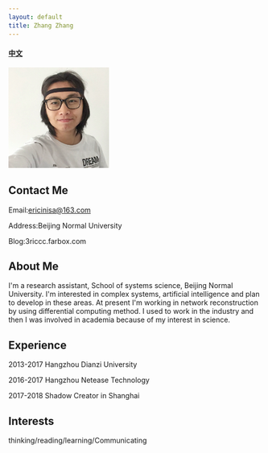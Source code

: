 ```yaml
---
layout: default
title: Zhang Zhang
---
```



#### [中文](https://bnusss.github.io/person/zhang-zhang-zh.html)


<img src="/img/people/zhangzhang.png" height="200px" />


## Contact Me

Email:ericinisa@163.com

Address:Beijing Normal University

Blog:3riccc.farbox.com

## About Me

I'm a research assistant, School of systems science, Beijing Normal University. I'm interested in complex systems, artificial intelligence and plan to develop in these areas. At present I'm working in network reconstruction by using differential computing method. I used to work in the industry and then I was involved in academia because of my interest in science.


## Experience

2013-2017 Hangzhou Dianzi University

2016-2017 Hangzhou Netease Technology

2017-2018 Shadow Creator in Shanghai

## Interests

thinking/reading/learning/Communicating

